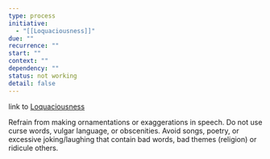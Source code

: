 ```yaml
---
type: process
initiative:
  - "[[Loquaciousness]]"
due: ""
recurrence: ""
start: ""
context: ""
dependency: ""
status: not working
detail: false
---
```


link to [Loquaciousness](Initiatives/bad%20traits/Loquaciousness.md)

Refrain from making ornamentations or exaggerations in speech. Do not use curse words, vulgar language, or obscenities. Avoid songs, poetry, or excessive joking/laughing that contain bad words, bad themes (religion) or ridicule others.
